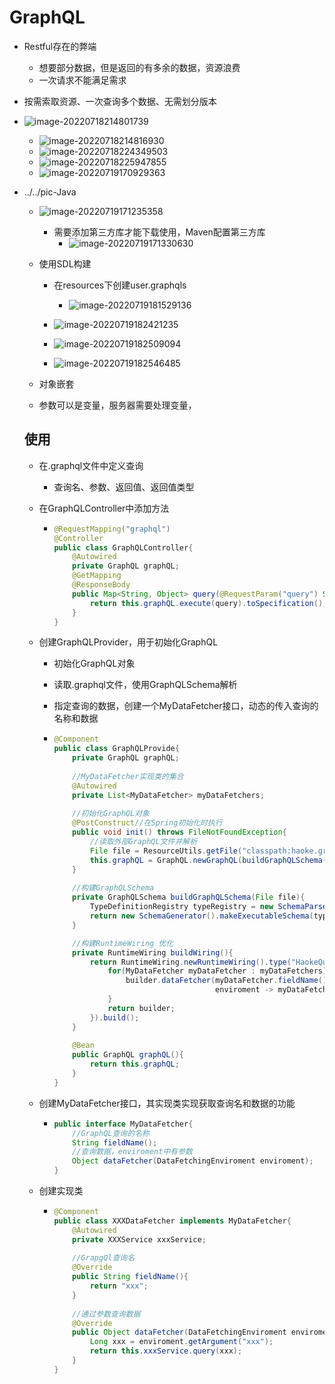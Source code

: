 # GraphQL

- Restful存在的弊端
  - 想要部分数据，但是返回的有多余的数据，资源浪费
  - 一次请求不能满足需求
- 按需索取资源、一次查询多个数据、无需划分版本
- ![image-20220718214801739](../../pic/image-20220718214801739.png)
  - ![image-20220718214816930](../../pic/image-20220718214816930.png)
  - ![image-20220718224349503](../../pic/image-20220718224349503.png)
  - ![image-20220718225947855](../../pic/image-20220718225947855.png)
  - ![image-20220719170929363](../../pic/image-20220719170929363.png)
- ../../pic-Java
  - ![image-20220719171235358](../../pic/image-20220719171235358.png)
    - 需要添加第三方库才能下载使用，Maven配置第三方库
      - ![image-20220719171330630](../../pic/image-20220719171330630.png)

  - 使用SDL构建
    - 在resources下创建user.graphqls
      - ![image-20220719181529136](../../pic/image-20220719181529136.png)

    - ![image-20220719182421235](../../pic/image-20220719182421235.png)
    - ![image-20220719182509094](../../pic/image-20220719182509094.png)
    - ![image-20220719182546485](../../pic/image-20220719182546485.png)
  - 对象嵌套
  - 参数可以是变量，服务器需要处理变量，
  
  ## 使用
  
  - 在.graphql文件中定义查询
  
    - 查询名、参数、返回值、返回值类型
  
  - 在GraphQLController中添加方法
  
    - ```java
      @RequestMapping("graphql")
      @Controller
      public class GraphQLController{
          @Autowired
          private GraphQL graphQL;
          @GetMapping
          @ResponseBody
          public Map<String, Object> query(@RequestParam("query") String query){					
              return this.graphQL.execute(query).toSpecification();//标准输出，返回的时Map类型
          }
      }
      ```
  
  - 创建GraphQLProvider，用于初始化GraphQL
  
    - 初始化GraphQL对象
  
    - 读取.graphql文件，使用GraphQLSchema解析
  
    - 指定查询的数据，创建一个MyDataFetcher接口，动态的传入查询的名称和数据
  
    - ```java
      @Component
      public class GraphQLProvide{
          private GraphQL graphQL;
          
          //MyDataFetcher实现类的集合
          @Autowired
          private List<MyDataFetcher> myDataFetchers;
          
          //初始化GraphQL对象
          @PostConstruct//在Spring初始化时执行
          public void init() throws FileNotFoundException{
              //读取外部GraphQL文件并解析
              File file = ResourceUtils.getFile("classpath:haoke.graphqls");
              this.graphQL = GraphQL.newGraphQL(buildGraphQLSchema(file)).build();
          }
          
          //构建GraphQLSchema
          private GraphQLSchema buildGraphQLSchema(File file){
              TypeDefinitionRegistry typeRegistry = new SchemaParser().parse(file);
              return new SchemaGenerator().makeExecutableSchema(typeRegistry, buildWiring());
          }  
      
          //构建RuntimeWiring 优化
          private RuntimeWiring buildWiring(){
              return RuntimeWiring.newRuntimeWiring().type("HaokeQuery", builder -> {
                  for(MyDataFetcher myDataFetcher : myDataFetchers){
                      builder.dataFetcher(myDataFetcher.fieldName(), 
                                          enviroment -> myDataFetcher.dataFetcher(enviroment));
                  }
                  return builder;
              }).build();
          }
                                                           
          @Bean
          public GraphQL graphQL(){
              return this.graphQL;
          }
      }
      ```
  
  - 创建MyDataFetcher接口，其实现类实现获取查询名和数据的功能
  
    - ```java
      public interface MyDataFetcher{
          //GraphQL查询的名称
          String fieldName();
          //查询数据，enviroment中有参数
          Object dataFetcher(DataFetchingEnviroment enviroment);
      }
      ```
  
  - 创建实现类
  
    - ```java
      @Component
      public class XXXDataFetcher implements MyDataFetcher{
          @Autowired
          private XXXService xxxService;
          
          //GrapgQl查询名
          @Override
          public String fieldName(){
              return "xxx";
          }
          
          //通过参数查询数据
          @Override
          public Object dataFetcher(DataFetchingEnviroment enviroment){
              Long xxx = enviroment.getArgument("xxx");
              return this.xxxService.query(xxx);
          }
      }
      ```
  
  # 